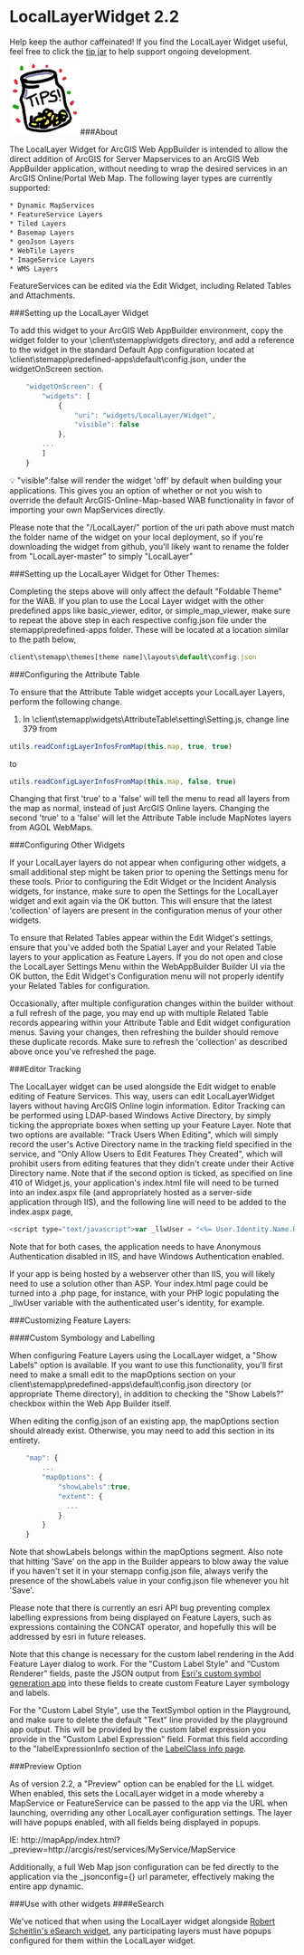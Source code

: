 LocalLayerWidget 2.2
==

Help keep the author caffeinated!  If you find the LocalLayer Widget useful, feel free to click the [tip jar](https://www.paypal.com/cgi-bin/webscr?cmd=_s-xclick&hosted_button_id=LLXK28GA2T3CG) to help support ongoing development.

[![paypal link](https://github.com/cmndrbensisko/LocalLayer/blob/LocalLayer2.2/images/jar.gif "make maps great again!")](https://www.paypal.com/cgi-bin/webscr?cmd=_s-xclick&hosted_button_id=LLXK28GA2T3CG)###About

The LocalLayer Widget for ArcGIS Web AppBuilder is intended to allow the direct addition of ArcGIS for Server Mapservices to an ArcGIS Web AppBuilder application, without needing to wrap the desired services in an ArcGIS Online/Portal Web Map.  The following layer types are currently supported:

    * Dynamic MapServices
    * FeatureService Layers
    * Tiled Layers
    * Basemap Layers
    * geoJson Layers
    * WebTile Layers
    * ImageService Layers
    * WMS Layers

FeatureServices can be edited via the Edit Widget, including Related Tables and Attachments.

###Setting up the LocalLayer Widget

To add this widget to your ArcGIS Web AppBuilder environment, copy the widget folder to your \client\stemapp\widgets directory, and add a reference to the widget in the standard Default App configuration located at \client\stemapp\predefined-apps\default\config.json, under the widgetOnScreen section.

```javascript
    "widgetOnScreen": {
        "widgets": [
            {
                "uri": "widgets/LocalLayer/Widget",
                "visible": false
            },
        ...
        ]
    }
```

:bulb: "visible":false will render the widget 'off' by default when building your applications.  This gives you an option of whether or not you wish to override the default ArcGIS-Online-Map-based WAB functionality in favor of importing your own MapServices directly.

Please note that the "/LocalLayer/" portion of the uri path above must match the folder name of the widget on your local deployment, so if you're downloading the widget from github, you'll likely want to rename the folder from "LocalLayer-master" to simply "LocalLayer"

###Setting up the LocalLayer Widget for Other Themes:

Completing the steps above will only affect the default "Foldable Theme" for the WAB.  If you plan to use the Local Layer widget with the other predefined apps like basic_viewer, editor, or simple_map_viewer, make sure to repeat the above step in each respective config.json file under the stemapp\predefined-apps folder.  These will be located at a location similar to the path below,

```javascript
client\stemapp\themes[theme name]\layouts\default\config.json
```
###Configuring the Attribute Table

To ensure that the Attribute Table widget accepts your LocalLayer Layers, perform the following change.

1) In \client\stemapp\widgets\AttributeTable\setting\Setting.js, change line 379 from

```javascript
utils.readConfigLayerInfosFromMap(this.map, true, true)
```
to
```javascript
utils.readConfigLayerInfosFromMap(this.map, false, true)
```

Changing that first 'true' to a 'false' will tell the menu to read all layers from the map as normal, instead of just ArcGIS Online layers. Changing the second 'true' to a 'false' will let the Attribute Table include MapNotes layers from AGOL WebMaps.

###Configuring Other Widgets

If your LocalLayer layers do not appear when configuring other widgets, a small additional step might be taken prior to opening the Settings menu for these tools.  Prior to configuring the Edit Widget or the Incident Analysis widgets, for instance, make sure to open the Settings for the LocalLayer widget and exit again via the OK button.  This will ensure that the latest 'collection' of layers are present in the configuration menus of your other widgets.

To ensure that Related Tables appear within the Edit Widget's settings, ensure that you've added both the Spatial Layer and your Related Table layers to your application as Feature Layers.  If you do not open and close the LocalLayer Settings Menu within the WebAppBuilder Builder UI via the OK button, the Edit Widget's Configuration menu will not properly identify your Related Tables for configuration.

Occasionally, after multiple configuration changes within the builder without a full refresh of the page, you may end up with multiple Related Table records appearing within your Attribute Table and Edit widget configuration menus.  Saving your changes, then refreshing the builder should remove these duplicate records.  Make sure to refresh the 'collection' as described above once you've refreshed the page.

###Editor Tracking

The LocalLayer widget can be used alongside the Edit widget to enable editing of Feature Services.  This way, users can edit LocalLayerWidget layers without having ArcGIS Online login information.  Editor Tracking can be performed using LDAP-based Windows Active Directory, by simply ticking the appropriate boxes when setting up your Feature Layer.  Note that two options are available: "Track Users When Editing", which will simply record the user's Active Directory name in the tracking field specified in the service, and "Only Allow Users to Edit Features They Created", which will prohibit users from editing features that they didn't create under their Active Directory name.  Note that if the second option is ticked, as specified on line 410 of Widget.js, your application's index.html file will need to be turned into an index.aspx file (and appropriately hosted as a server-side application through IIS), and the following line will need to be added to the index.aspx page,

```javascript
<script type="text/javascript">var _llwUser = "<%= User.Identity.Name.Replace("\","\\") %>"</script>
```

Note that for both cases, the application needs to have Anonymous Authentication disabled in IIS, and have Windows Authentication enabled.

If your app is being hosted by a webserver other than IIS, you will likely need to use a solution other than ASP.  Your index.html page could be turned into a .php page, for instance, with your PHP logic populating the _llwUser variable with the authenticated user's identity, for example.

###Customizing Feature Layers:

####Custom Symbology and Labelling

When configuring Feature Layers using the LocalLayer widget, a "Show Labels" option is available.  If you want to use this functionality, you'll first need to make a small edit to the mapOptions section on your client\stemapp\predefined-apps\default\config.json directory (or appropriate Theme directory), in addition to checking the "Show Labels?" checkbox within the Web App Builder itself. 

When editing the config.json of an existing app, the mapOptions section should already exist.  Otherwise, you may need to add this section in its entirety.

```javascript
    "map": {
        ...
        "mapOptions": {
            "showLabels":true,
            "extent": {
              ...
            }
        }
    }
```

Note that showLabels belongs within the mapOptions segment.  Also note that hitting 'Save' on the app in the Builder appears to blow away the value if you haven't set it in your stemapp config.json file, always verify the presence of the showLabels value in your config.json file whenever you hit 'Save'.

Please note that there is currently an esri API bug preventing complex labelling expressions from being displayed on Feature Layers, such as expressions containing the CONCAT operator, and hopefully this will be addressed by esri in future releases.

Note that this change is necessary for the custom label rendering in the Add Feature Layer dialog to work. For the "Custom Label Style" and "Custom Renderer" fields, paste the JSON output from [Esri's custom symbol generation app](http://developers.arcgis.com/javascript/samples/playground/index.html) into these fields to create custom Feature Layer symbology and labels.

For the "Custom Label Style", use the TextSymbol option in the Playground, and make sure to delete the default "Text" line provided by the playground app output. This will be provided by the custom label expression you provide in the "Custom Label Expression" field. Format this field according to the "labelExpressionInfo section of the [LabelClass info page](https://developers.arcgis.com/javascript/jsapi/labelclass-amd.html#labelexpressioninfo).

###Preview Option

As of version 2.2, a "Preview" option can be enabled for the LL widget.  When enabled, this sets the LocalLayer widget in a mode whereby a MapService or FeatureService can be passed to the app via the URL when launching, overriding any other LocalLayer configuration settings.  The layer will have popups enabled, with all fields being displayed in popups.

IE: http://mapApp/index.html?_preview=http://arcgis/rest/services/MyService/MapService

Additionally, a full Web Map json configuration can be fed directly to the application via the _jsonconfig={} url parameter, effectively making the entire app dynamic.

###Use with other widgets
####eSearch

We've noticed that when using the LocalLayer widget alongside [Robert Scheitlin's eSearch widget](https://github.com/rscheitlin/eSearch), any participating layers must have popups configured for them within the LocalLayer widget.